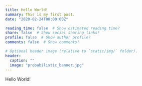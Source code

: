 ```yaml
---
title: Hello World!
summary: This is my first post.
date: "2020-02-24T00:00:00Z"

reading_time: false  # Show estimated reading time?
share: false  # Show social sharing links?
profile: false  # Show author profile?
comments: false  # Show comments?

# Optional header image (relative to `static/img/` folder).
header:
  caption: ""
  image: "probabilistic_banner.jpg"
---
```


Hello World!

